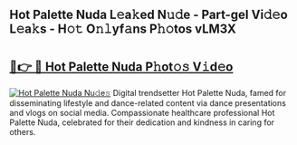 ## Hot Palette Nuda L𝚎a𝚔ed N𝚞𝚍e - Part-geI Vi𝚍𝚎o L𝚎a𝚔s - H𝚘𝚝 O𝚗𝚕yf𝚊ns P𝚑𝚘tos vLM3X

# <h2><a href="http://kf54le.oniu.top/?m=Hot+Palette+Nuda">🔗👉 🔴 Hot Palette Nuda P𝚑ot𝚘𝚜 V𝚒d𝚎o</a></h2>

[![Hot Palette Nuda Nu𝚍e𝚜](https://i.imgur.com/0qMVB7G.gif)](http://kf54le.oniu.top/?m=Hot+Palette+Nuda)
Digital trendsetter Hot Palette Nuda, famed for disseminating lifestyle and dance-related content via dance presentations and vlogs on social media. Compassionate healthcare professional Hot Palette Nuda, celebrated for their dedication and kindness in caring for others.  
